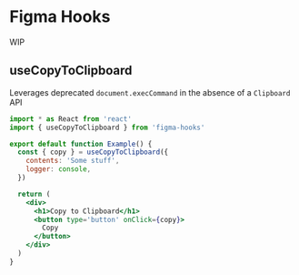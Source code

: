 # Figma Hooks
WIP

## useCopyToClipboard

Leverages deprecated `document.execCommand` in the absence of a `Clipboard` API

```jsx
import * as React from 'react'
import { useCopyToClipboard } from 'figma-hooks'

export default function Example() {
  const { copy } = useCopyToClipboard({
    contents: 'Some stuff',
    logger: console,
  })

  return (
    <div>
      <h1>Copy to Clipboard</h1>
      <button type='button' onClick={copy}>
        Copy
      </button>
    </div>
  )
}

```

